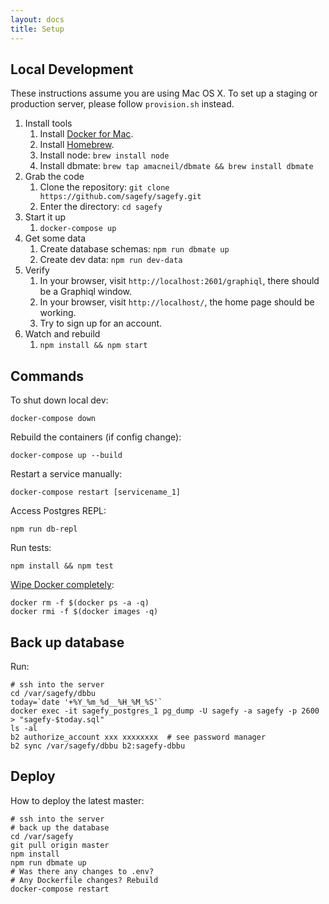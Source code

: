```yaml
---
layout: docs
title: Setup
---
```


## Local Development

These instructions assume you are using Mac OS X. To set up a staging or production server, please follow `provision.sh` instead.

1.  Install tools
    1.  Install [Docker for Mac](https://www.docker.com/docker-mac).
    2.  Install [Homebrew](https://brew.sh/).
    3.  Install node: `brew install node`
    4.  Install dbmate: `brew tap amacneil/dbmate && brew install dbmate`
2.  Grab the code
    1.  Clone the repository: `git clone https://github.com/sagefy/sagefy.git`
    2.  Enter the directory: `cd sagefy`
3.  Start it up
    1. `docker-compose up`
4.  Get some data
    1.  Create database schemas: `npm run dbmate up`
    2.  Create dev data: `npm run dev-data`
5.  Verify
    1.  In your browser, visit `http://localhost:2601/graphiql`, there should be a Graphiql window.
    2.  In your browser, visit `http://localhost/`, the home page should be working.
    3.  Try to sign up for an account.
6.  Watch and rebuild
    1. `npm install && npm start`

## Commands

To shut down local dev:

    docker-compose down

Rebuild the containers (if config change):

    docker-compose up --build

Restart a service manually:

    docker-compose restart [servicename_1]

Access Postgres REPL:

    npm run db-repl

Run tests:

    npm install && npm test

[Wipe Docker completely](http://bit.ly/2xrbmWb):

    docker rm -f $(docker ps -a -q)
    docker rmi -f $(docker images -q)

## Back up database

Run:

    # ssh into the server
    cd /var/sagefy/dbbu
    today=`date '+%Y_%m_%d__%H_%M_%S'`
    docker exec -it sagefy_postgres_1 pg_dump -U sagefy -a sagefy -p 2600 > "sagefy-$today.sql"
    ls -al
    b2 authorize_account xxx xxxxxxxx  # see password manager
    b2 sync /var/sagefy/dbbu b2:sagefy-dbbu

## Deploy

How to deploy the latest master:

    # ssh into the server
    # back up the database
    cd /var/sagefy
    git pull origin master
    npm install
    npm run dbmate up
    # Was there any changes to .env?
    # Any Dockerfile changes? Rebuild
    docker-compose restart
